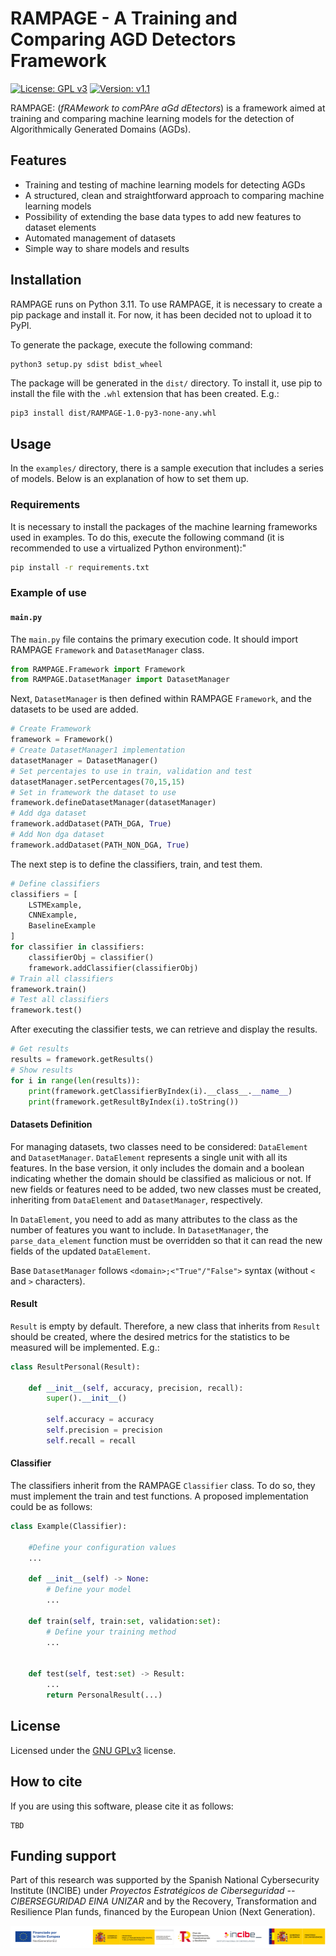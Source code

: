 # RAMPAGE - A Training and Comparing AGD Detectors Framework

[![License: GPL v3](https://img.shields.io/badge/License-GPLv3-blue.svg)](https://www.gnu.org/licenses/gpl-3.0) [![Version: v1.1](https://img.shields.io/badge/Version-v1.1.0-green.svg)]()

RAMPAGE: (*fRAMework to comPAre aGd dEtectors*) is a framework aimed at training and comparing machine learning models for the detection of Algorithmically Generated Domains (AGDs).

## Features

* Training and testing of machine learning models for detecting AGDs
* A structured, clean and straightforward approach to comparing machine learning models
* Possibility of extending the base data types to add new features to dataset elements
* Automated management of datasets
* Simple way to share models and results

## Installation

RAMPAGE runs on Python 3.11. To use RAMPAGE, it is necessary to create a pip package and install it. For now, it has been decided not to upload it to PyPI.

To generate the package, execute the following command:

```bash
python3 setup.py sdist bdist_wheel
```

The package will be generated in the `dist/` directory. To install it, use pip to install the file with the `.whl` extension that has been created. E.g.:

```
pip3 install dist/RAMPAGE-1.0-py3-none-any.whl
```

## Usage

In the `examples/` directory, there is a sample execution that includes a series of models. Below is an explanation of how to set them up.

### Requirements

It is necessary to install the packages of the machine learning frameworks used in examples. To do this, execute the following command (it is recommended to use a virtualized Python environment):"

```bash
pip install -r requirements.txt
```

### Example of use

#### `main.py`

The `main.py` file contains the primary execution code. It should import RAMPAGE `Framework` and `DatasetManager` class.

```python
from RAMPAGE.Framework import Framework
from RAMPAGE.DatasetManager import DatasetManager
```

Next, `DatasetManager` is then defined within RAMPAGE `Framework`, and the datasets to be used are added.

```python
# Create Framework
framework = Framework()
# Create DatasetManager1 implementation
datasetManager = DatasetManager()
# Set percentajes to use in train, validation and test
datasetManager.setPercentages(70,15,15)
# Set in framework the dataset to use
framework.defineDatasetManager(datasetManager)
# Add dga dataset
framework.addDataset(PATH_DGA, True)
# Add Non dga dataset
framework.addDataset(PATH_NON_DGA, True)
```

The next step is to define the classifiers, train, and test them.

```python
# Define classifiers
classifiers = [
    LSTMExample,
    CNNExample,
    BaselineExample
]
for classifier in classifiers:
    classifierObj = classifier()
    framework.addClassifier(classifierObj)
# Train all classifiers
framework.train()
# Test all classifiers
framework.test()
```

After executing the classifier tests, we can retrieve and display the results.

```python
# Get results
results = framework.getResults()
# Show results
for i in range(len(results)):
    print(framework.getClassifierByIndex(i).__class__.__name__)
    print(framework.getResultByIndex(i).toString())
```

#### Datasets Definition

For managing datasets, two classes need to be considered: `DataElement` and `DatasetManager`. `DataElement` represents a single unit with all its features. In the base version, it only includes the domain and a boolean indicating whether the domain should be classified as malicious or not. If new fields or features need to be added, two new classes must be created, inheriting from `DataElement` and `DatasetManager`, respectively.

In `DataElement`, you need to add as many attributes to the class as the number of features you want to include. In `DatasetManager`, the `parse_data_element` function must be overridden so that it can read the new fields of the updated `DataElement`.

Base `DatasetManager` follows `<domain>;<"True"/"False">` syntax (without `<` and `>` characters).

#### Result

`Result` is empty by default. Therefore, a new class that inherits from `Result` should be created, where the desired metrics for the statistics to be measured will be implemented. E.g.:


```python
class ResultPersonal(Result):

    def __init__(self, accuracy, precision, recall):
        super().__init__()

        self.accuracy = accuracy
        self.precision = precision
        self.recall = recall
```

#### Classifier

The classifiers inherit from the RAMPAGE `Classifier` class. To do so, they must implement the train and test functions. A proposed implementation could be as follows:

```python
class Example(Classifier):

    #Define your configuration values
    ...

    def __init__(self) -> None:
        # Define your model
        ...
        
    def train(self, train:set, validation:set):
        # Define your training method
        ...


    def test(self, test:set) -> Result:
        ...
        return PersonalResult(...)
```

## License

Licensed under the [GNU GPLv3](LICENSE) license.

## How to cite

If you are using this software, please cite it as follows:
```
TBD
```

## Funding support

Part of this research was supported by the Spanish National Cybersecurity Institute (INCIBE) under *Proyectos Estratégicos de Ciberseguridad -- CIBERSEGURIDAD EINA UNIZAR* and by the Recovery, Transformation and Resilience Plan funds, financed by the European Union (Next Generation).

![INCIBE_logos](misc/img/INCIBE_logos.jpg)